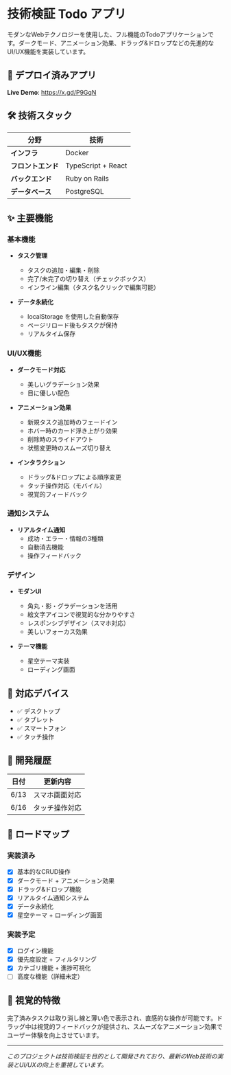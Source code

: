 # 技術検証 Todo アプリ

モダンなWebテクノロジーを使用した、フル機能のTodoアプリケーションです。ダークモード、アニメーション効果、ドラッグ&ドロップなどの先進的なUI/UX機能を実装しています。

## 🚀 デプロイ済みアプリ

**Live Demo**: https://x.gd/P9GqN

## 🛠️ 技術スタック

| 分野 | 技術 |
|------|------|
| **インフラ** | Docker |
| **フロントエンド** | TypeScript + React |
| **バックエンド** | Ruby on Rails |
| **データベース** | PostgreSQL |

## ✨ 主要機能

### 基本機能
- **タスク管理**
  - タスクの追加・編集・削除
  - 完了/未完了の切り替え（チェックボックス）
  - インライン編集（タスク名クリックで編集可能）

- **データ永続化**
  - localStorage を使用した自動保存
  - ページリロード後もタスクが保持
  - リアルタイム保存

### UI/UX機能
- **ダークモード対応**
  - 美しいグラデーション効果
  - 目に優しい配色

- **アニメーション効果**
  - 新規タスク追加時のフェードイン
  - ホバー時のカード浮き上がり効果
  - 削除時のスライドアウト
  - 状態変更時のスムーズ切り替え

- **インタラクション**
  - ドラッグ&ドロップによる順序変更
  - タッチ操作対応（モバイル）
  - 視覚的フィードバック

### 通知システム
- **リアルタイム通知**
  - 成功・エラー・情報の3種類
  - 自動消去機能
  - 操作フィードバック

### デザイン
- **モダンUI**
  - 角丸・影・グラデーションを活用
  - 絵文字アイコンで視覚的な分かりやすさ
  - レスポンシブデザイン（スマホ対応）
  - 美しいフォーカス効果

- **テーマ機能**
  - 星空テーマ実装
  - ローディング画面

## 📱 対応デバイス

- ✅ デスクトップ
- ✅ タブレット  
- ✅ スマートフォン
- ✅ タッチ操作

## 🔄 開発履歴

| 日付 | 更新内容 |
|------|----------|
| 6/13 | スマホ画面対応 |
| 6/16 | タッチ操作対応 |

## 🎯 ロードマップ

### 実装済み
- [x] 基本的なCRUD操作
- [x] ダークモード + アニメーション効果
- [x] ドラッグ&ドロップ機能
- [x] リアルタイム通知システム
- [x] データ永続化
- [x] 星空テーマ + ローディング画面

### 実装予定
- [x] ログイン機能
- [x] 優先度設定 + フィルタリング
- [x] カテゴリ機能 + 進捗可視化
- [ ] 高度な機能（詳細未定）

## 🎨 視覚的特徴

完了済みタスクは取り消し線と薄い色で表示され、直感的な操作が可能です。ドラッグ中は視覚的フィードバックが提供され、スムーズなアニメーション効果でユーザー体験を向上させています。

---

*このプロジェクトは技術検証を目的として開発されており、最新のWeb技術の実装とUI/UXの向上を重視しています。*